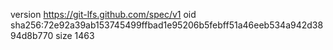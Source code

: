 version https://git-lfs.github.com/spec/v1
oid sha256:72e92a39ab153745499ffbad1e95206b5febff51a46eeb534a942d3894d8b770
size 1463
